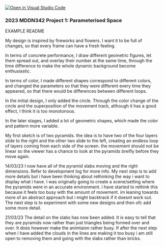 [![Open in Visual Studio Code](https://classroom.github.com/assets/open-in-vscode-c66648af7eb3fe8bc4f294546bfd86ef473780cde1dea487d3c4ff354943c9ae.svg)](https://classroom.github.com/online_ide?assignment_repo_id=10300700&assignment_repo_type=AssignmentRepo)
### 2023 MDDN342 Project 1: Parameterised Space
EXAMPLE README 

My design is inspired by fireworks and flowers. I want it to be full of changes, so that every frame can have a fresh feeling.

In terms of concrete performance, I draw different geometric figures, let them spread out, and overlay their number at the same time, through the time difference to make the whole dynamic background become enthusiastic.

In terms of color, I made different shapes correspond to different colors, and changed the parameters so that they were different every time they appeared, so that there would be differences between different loops.

In the initial design, I only added the circle. Through the color change of the circle and the superposition of the movement track, although it has a good effect, I think it is too monotonous.

In the later stages, I added a lot of geometric shapes, which made the color and pattern more variable.

My first sketch is of two pyramids. the idea is to have two of the four layers slide to the right and the other two slide to the left, creating an endless loop of layers coming from each side of the screen. the movement should not be linear so the viewer has a chance to look at the pyramids breifly before they move again. 

14/03/23
I now have all of the pyramid slabs moving and the right dimensions. Refer to development log for more info. My next step is to add more details but i have been thinking about rethinking the way i want to display what i have. I was originally going to create a scene/setting where the pyramids were in an accurate environment. i have started to rethink this because it feels too busy with the amount of movement. im leaning towards more of an abstract approach but i might backtrack if it doesnt work out. The next step is to experiment with some new designs and then ofc add some more detail. 

21/03/23
The detail on the slabs has now been added. It is easy to tell that they are pyramids now rather than just triangles being formed over and over. It does however make the animtaion rather busy. If after the next step when i have added the clouds in the lines are making it too busy i am still open to removing them and going with the slabs rather than bricks. 
